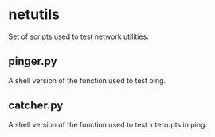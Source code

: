 # netutils

Set of scripts used to test network utilities.

## pinger.py

A shell version of the function used to test ping.

## catcher.py

A shell version of the function used to test interrupts in ping.
